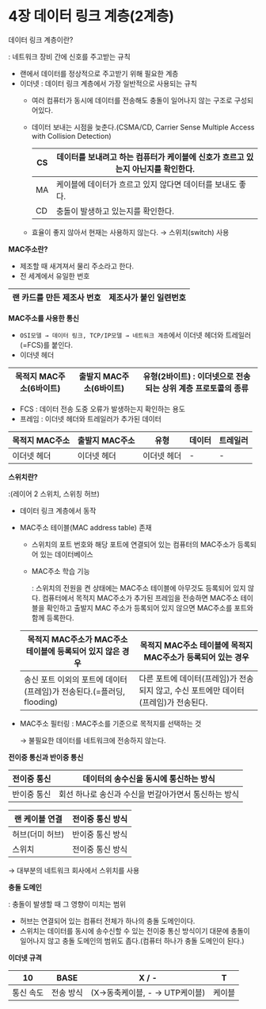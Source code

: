 # 4장 데이터 링크 계층(2계층)

데이터 링크 계층이란?

: 네트워크 장비 간에 신호를 주고받는 규칙

- 랜에서 데이터를 정상적으로 주고받기 위해 필요한 계층
- 이더넷 : 데이터 링크 계층에서 가장 일반적으로 사용되는 규칙
    - 여러 컴퓨터가 동시에 데이터를 전송해도 충돌이 일어나지 않는 구조로 구성되어있다.
    - 데이터 보내는 시점을 늦춘다.(CSMA/CD, Carrier Sense Multiple Access with Collision Detection)
        
        
        | CS | 데이터를 보내려고 하는 컴퓨터가 케이블에 신호가 흐르고 있는지 아닌지를 확인한다. |
        | --- | --- |
        | MA | 케이블에 데이터가 흐르고 있지 않다면 데이터를 보내도 좋다. |
        | CD | 충돌이 발생하고 있는지를 확인한다. |
    - 효율이 좋지 않아서 현재는 사용하지 않는다. → 스위치(switch) 사용

**MAC주소란?**

- 제조할 때 새겨져서 물리 주소라고 한다.
- 전 세계에서 유일한 번호

| 랜 카드를 만든 제조사 번호 | 제조사가 붙인 일련번호 |
| --- | --- |

**MAC주소를 사용한 통신**

- `OSI모델 → 데이터 링크, TCP/IP모델 → 네트워크 계층`에서 이더넷 헤더와 트레일러(=FCS)를 붙인다.
- 이더넷 헤더

| 목적지 MAC주소(6바이트) | 출발지 MAC주소(6바이트) | 유형(2바이트) : 이더넷으로 전송되는 상위 계층 프로토콜의 종류 |
| --- | --- | --- |
- FCS : 데이터 전송 도중 오류가 발생하는지 확인하는 용도
- 프레임 : 이더넷 헤더와 트레일러가 추가된 데이터

| 목적지 MAC주소 | 출발지 MAC주소 | 유형 | 데이터 | 트레일러 |
| --- | --- | --- | --- | --- |
| 이더넷 헤더 | 이더넷 헤더 | 이더넷 헤더 | - | - |

**스위치란?**

:(레이어 2 스위치, 스위칭 허브)

- 데이터 링크 계층에서 동작
- MAC주소 테이블(MAC address table) 존재
    - 스위치의 포트 번호와 해당 포트에 연결되어 있는 컴퓨터의 MAC주소가 등록되어 있는 데이터베이스
    - MAC주소 학습 기능
        
        : 스위치의 전원을 켠 상태에는 MAC주소 테이블에 아무것도 등록되어 있지 않다. 컴퓨터에서 목적지 MAC주소가 추가된 프레임을 전송하면 MAC주소 테이블을 확인하고 출발지 MAC 주소가 등록되어 있지 않으면 MAC주소를 포트와 함께 등록한다.
        
    
    | 목적지 MAC주소가 MAC주소 테이블에 등록되어 있지 않은 경우 | 목적지 MAC주소 테이블에 목적지 MAC주소가 등록되어 있는 경우 |
    | --- | --- |
    | 송신 포트 이외의 포트에 데이터(프레임)가 전송된다.(=플러딩, flooding) | 다른 포트에 데이터(프레임)가 전송되지 않고, 수신 포트에만 데이터(프레임)가 전송된다. |
- MAC주소 필터링 : MAC주소를 기준으로 목적지를 선택하는 것
    
    → 불필요한 데이터를 네트워크에 전송하지 않는다.
    

**전이중 통신과 반이중 통신**

| 전이중 통신 | 데이터의 송수신을 동시에 통신하는 방식 |
| --- | --- |
| 반이중 통신  | 회선 하나로 송신과 수신을 번갈아가면서 통신하는 방식 |

| 랜 케이블 연결 | 전이중 통신 방식 |
| --- | --- |
| 허브(더미 허브) | 반이중 통신 방식 |
| 스위치 | 전이중 통신 방식 |

→ 대부분의 네트워크 회사에서 스위치를 사용

**충돌 도메인**

: 충돌이 발생할 때 그 영향이 미치는 범위

- 허브는 연결되어 있는 컴퓨터 전체가 하나의 충돌 도메인이다.
- 스위치는 데이터를 동시에 송수신할 수 있는 전이중 통신 방식이기 대문에 충돌이 일어나지 않고 충돌 도메인의 범위도 좁다.(컴퓨터 하나가 충돌 도메인이 된다.)

**이더넷 규격**

| 10 | BASE | X / - | T |
| --- | --- | --- | --- |
| 통신 속도 | 전송 방식 | (X→동축케이블, - → UTP케이블) | 케이블 |
